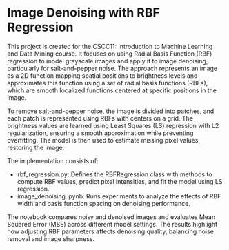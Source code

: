 # Image Denoising with RBF Regression

This project is created for the CSCC11: Introduction to Machine Learning and Data Mining course. It focuses on using Radial Basis Function (RBF) regression to model grayscale images and apply it to image denoising, particularly for salt-and-pepper noise. The approach represents an image as a 2D function mapping spatial positions to brightness levels and approximates this function using a set of radial basis functions (RBFs), which are smooth localized functions centered at specific positions in the image.

To remove salt-and-pepper noise, the image is divided into patches, and each patch is represented using RBFs with centers on a grid. The brightness values are learned using Least Squares (LS) regression with L2 regularization, ensuring a smooth approximation while preventing overfitting. The model is then used to estimate missing pixel values, restoring the image.

The implementation consists of:
- rbf_regression.py: Defines the RBFRegression class with methods to compute RBF values, predict pixel intensities, and fit the model using LS regression.
- image_denoising.ipynb: Runs experiments to analyze the effects of RBF width and basis function spacing on denoising performance. 

The notebook compares noisy and denoised images and evaluates Mean Squared Error (MSE) across different model settings. The results highlight how adjusting RBF parameters affects denoising quality, balancing noise removal and image sharpness.
